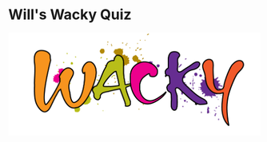 # Will's Wacky Quiz

![Wacky Image](https://github.com/wgreve20/CS550-WinterTerm/blob/master/MA1%20Github%20Quiz/WACKY.png)